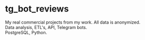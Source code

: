 # tg_bot_reviews
My real commercial projects from my work. All data is anonymized.<br/>
Data analysis, ETL's, API, Telegram bots.<br/>
PostgreSQL, Python.
